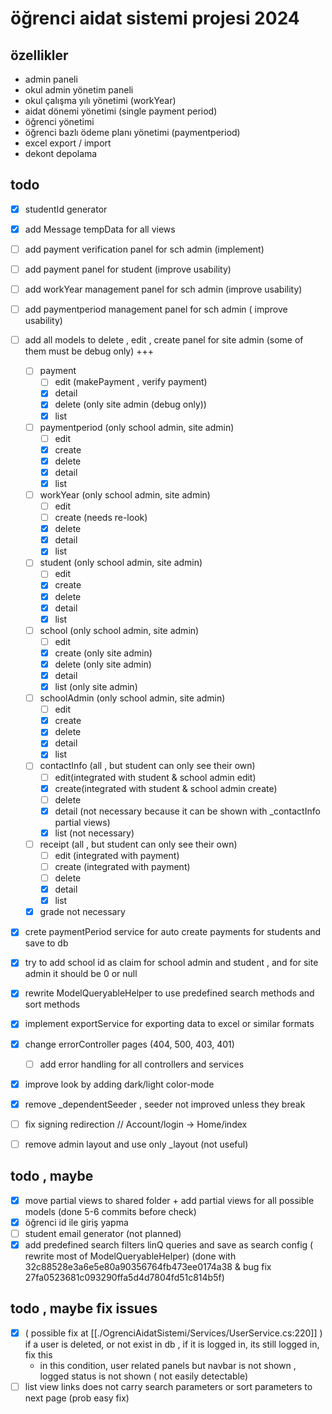 # öğrenci aidat sistemi projesi 2024

## özellikler

- admin paneli
- okul admin yönetim paneli
- okul çalışma yılı yönetimi (workYear)
- aidat dönemi yönetimi (single payment period)
- öğrenci yönetimi
- öğrenci bazlı ödeme planı yönetimi (paymentperiod)
- excel export / import
- dekont depolama

## todo

- [X] studentId generator
- [x] add Message tempData for all views
- [ ] add payment verification panel for sch admin (implement)
- [ ] add payment panel for student (improve usability)
- [ ] add workYear management panel for sch admin (improve usability)
- [ ] add paymentperiod management panel for sch admin ( improve usability)
- [ ] add all models to delete , edit , create panel for site admin (some of them must be debug only) +++

    - [ ] payment
        - [ ] edit (makePayment , verify payment)
        - [x] detail
        - [x] delete (only site admin (debug only))
        - [x] list
    - [ ] paymentperiod (only school admin, site admin)
        - [ ] edit  
        - [x] create
        - [X] delete
        - [X] detail
        - [x] list
    - [ ] workYear  (only school admin, site admin)
        - [ ] edit  
        - [ ] create (needs re-look)
        - [X] delete
        - [X] detail
        - [x] list  
    - [ ] student  (only school admin, site admin)
        - [ ] edit
        - [X] create
        - [X] delete
        - [x] detail
        - [x] list 
    - [ ] school (only school admin, site admin)
        - [ ] edit
        - [x] create   (only site admin)
        - [x] delete (only site admin)
        - [x] detail
        - [x] list (only site admin)
    - [ ] schoolAdmin (only school admin, site admin)
        - [ ] edit
        - [x] create 
        - [x] delete
        - [X] detail
        - [x] list
    - [ ] contactInfo (all , but student can only see their own)
        - [ ] edit(integrated with student & school admin edit)
        - [X] create(integrated with student & school admin create)
        - [ ] delete
        - [X] detail (not necessary because it can be shown with _contactInfo partial views) 
        - [X] list (not necessary)
    - [ ] receipt (all , but student can only see their own)
        - [ ] edit (integrated with payment)
        - [ ] create (integrated with payment)
        - [ ] delete
        - [X] detail
        - [X] list
    - [X] grade not necessary

- [X] crete paymentPeriod service for auto create payments for students and save to db
- [X] try to add school id as claim for school admin and student , and for site admin it should be 0 or null
- [X] rewrite ModelQueryableHelper to use predefined search methods and sort methods
- [x] implement exportService for exporting data to excel or similar formats
- [x] change errorController pages (404, 500, 403, 401) 
    - [ ] add error handling for all controllers and services

- [x] improve look by adding dark/light color-mode

- [X] remove _dependentSeeder , seeder not improved unless they break

- [ ] fix signing redirection // Account/login -> Home/index

- [ ] remove admin layout and use only _layout (not useful)

## todo , maybe

- [X] move partial views to shared folder + add partial views for all possible models (done 5-6 commits before check)
- [X] öğrenci id ile giriş yapma 
- [ ] student email generator (not planned)
- [X] add predefined search filters linQ queries and save as search config ( rewrite most of ModelQueryableHelper) (done with 32c88528e3a6e5e80a90356764fb473ee0174a38 & bug fix 27fa0523681c093290ffa5d4d7804fd51c814b5f)

## todo , maybe fix issues

- [X] ( possible fix at [[./OgrenciAidatSistemi/Services/UserService.cs:220]] ) if a user is deleted, or not exist in db , if it is logged in, its still logged in, fix this
    - in this condition, user related panels but navbar is not shown , logged status is not shown ( not easily detectable)
- [ ] list view links does not carry search parameters or sort parameters to next page (prob easy fix)